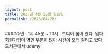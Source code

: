 ```yaml
---
layout: post
title: 2025년 4월 20일 일요일
permalink: /2025/04/20/
---
```

####수면 : 1시  45분 ~ 10시 : 드디어 봄이 왔다. 덥다<br/>
회원가입이 엮인 부분이 많아 시간이 오래 걸리고 있다<br/>
도서관에서 udemy